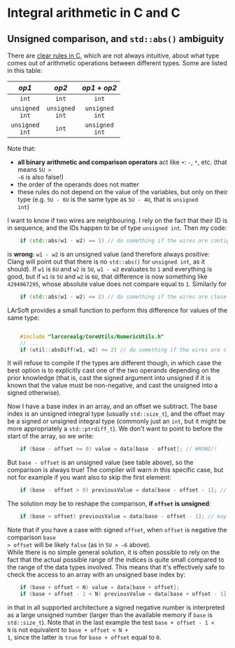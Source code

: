 # Integral arithmetic in C and C

## Unsigned comparison, and `std::abs()` ambiguity

There are [clear rules in C](http://en.cppreference.com/w/cpp/language/operator_arithmetic), which are not always intuitive, about what type comes out of arithmetic operations between different types. Some are listed in this table:

|                 *op1*                 |                 *op2*                 |             *op1* + *op2*             |
|:-------------------------------------:|:-------------------------------------:|:-------------------------------------:|
|     <code class="cpp">int</code>      |     <code class="cpp">int</code>      |     <code class="cpp">int</code>      |
| <code class="cpp">unsigned int</code> | <code class="cpp">unsigned int</code> | <code class="cpp">unsigned int</code> |
| <code class="cpp">unsigned int</code> |     <code class="cpp">int</code>      | <code class="cpp">unsigned int</code> |

Note that:

-   **all binary arithmetic and comparison operators** act like <code class="cpp">+</code>: <code class="cpp">-</code>, <code class="cpp">\*</code>, etc. (that means <code class="cpp">5U \> –6</code> is also false!)
-   the order of the operands does not matter
-   these rules do not depend on the value of the variables, but only on their type (e.g. <code class="cpp">5U - 6U</code> is the same type as <code class="cpp">5U - 4U</code>, that is <code class="cpp">unsigned int</code>)

I want to know if two wires are neighbouring. I rely on the fact that their ID is in sequence, and the IDs happen to be of type <code class="cpp">unsigned int</code>. Then my code:

```cpp
    if (std::abs(w1 - w2) == 1) // do something if the wires are contiguous -- WRONG!!
```

  
is **wrong**: <code class="cpp">w1 - w2</code> is an unsigned value (and therefore always positive: Clang will point out that there is no <code class="cpp">std::abs()</code> for <code class="cpp">unsigned int</code>, as it should). If `w1` is `6U` and `w2` is `5U`, <code class="cpp">w1 - w2</code> evaluates to `1` and everything is good, but if `w1` is `5U` and `w2` is `6U`, that difference is now something like `4294967295`, whose absolute value does not compare equal to `1`. Similarly for

```cpp
    if (std::abs(w1 - w2) <= 2) // do something if the wires are close -- WRONG!!
```

  
LArSoft provides a small function to perform this difference for values of the same type:

```cpp

    #include "larcorealg/CoreUtils/NumericUtils.h"
    // ...
    if (util::absDiff(w1, w2) <= 2) // do something if the wires are close
```

  
It will refuse to compile if the types are different though, in which case the best option is to explicitly cast one of the two operands depending on the prior knowledge (that is, cast the signed argument into unsigned if it is known that the value must be non-negative, and cast the unsigned into a signed otherwise).

Now I have a base index in an array, and an offset we subtract. The base index is an unsigned integral type (usually <code class="cpp">std::size_t</code>), and the offset may be a signed or unsigned integral type (commonly just an <code class="cpp">int</code>, but it might be more appropriately a <code class="cpp">std::ptrdiff_t</code>). We don't want to point to before the start of the array, so we write:

```cpp
    if (base - offset >= 0) value = data[base - offset]; // WRONG!!
```

  
But <code class="cpp">base - offset</code> is an unsigned value (see table above), so the comparison is always true! The compiler will warn in this specific case, but not for example if you want also to skip the first element:

```cpp
    if (base - offset > 0) previousValue = data[base - offset - 1]; // may be WRONG!!
```

  
The solution *may* be to reshape the comparison, **if `offset` is unsigned**:

```cpp
    if (base > offset) previousValue = data[base - offset - 1]; // may still be wrong if offset < 0
```

  
Note that if you have a case with signed `offset`, when `offset` is negative the comparison <code class="cpp">base \> offset</code> will be likely <code class="cpp">false</code> (as in <code class="cpp">5U \> –6</code> above).  
While there is no simple general solution, it is often possible to rely on the fact that the actual possible range of the indices is quite small compared to the range of the data types involved. This means that it's effectively safe to check the access to an array with an unsigned base index by:

```cpp
    if (base + offset < N) value = data[base + offset];
    if (base + offset - 1 < N) previousValue = data[base + offset - 1];
```

  
in that in all supported architecture a signed negative number is interpreted as a large unsigned number (larger than the available memory if `base` is <code class="cpp">std::size_t</code>). Note that in the last example the test <code class="cpp">base + offset - 1 \< N</code> is not equivalent to <code class="cpp">base + offset \< N + 1</code>, since the latter is <code class="cpp">true</code> for `base + offset` equal to `0`.
